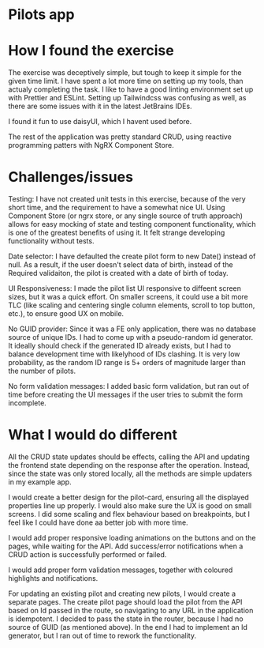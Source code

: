 # Pilots app

# How I found the exercise

The exercise was deceptively simple, but tough to keep it simple for the given time limit. I have spent a lot more time on setting up my tools, than actualy completing the task. I like to have a good linting environment set up with Prettier and ESLint. Setting up Tailwindcss was confusing as well, as there are some issues with it in the latest JetBrains IDEs. 

I found it fun to use daisyUI, which I havent used before.

The rest of the application was pretty standard CRUD, using reactive programming patters with NgRX Component Store.

# Challenges/issues

Testing: I have not created unit tests in this exercise, because of the very short time, and the requirement to have a somewhat nice UI. Using Component Store (or ngrx store, or any single source of truth approach) allows for easy mocking of state and testing component functionality, which is one of the greatest benefits of using it. It felt strange developing functionality without tests.

Date selector: I have defaulted the create pilot form to new Date() instead of null. As a result, if the user doesn't select data of birth, instead of the Required validaiton, the pilot is created with a date of birth of today.

UI Responsiveness: I made the pilot list UI responsive to diffeent screen sizes, but it was a quick effort. On smaller screens, it could use a bit more TLC (like scaling and centering single column elements, scroll to top button, etc.), to ensure good UX on mobile.

No GUID provider: Since it was a FE only application, there was no database source of unique IDs. I had to come up with a pseudo-random id generator. It ideally should check if the generated ID already exists, but I had to balance development time with likelyhood of IDs clashing. It is very low probability, as the random ID range is 5+ orders of magnitude larger than the number of pilots.

No form validation messages: I added basic form validation, but ran out of time before creating the UI messages if the user tries to submit the form incomplete.

# What I would do different

All the CRUD state updates should be effects, calling the API and updating the frontend state depending on the response after the operation. Instead, since the state was only stored locally, all the methods are simple updaters in my example app.

I would create a better design for the pilot-card, ensuring all the displayed properties line up properly.
I would also make sure the UX is good on small screens. I did some scaling and flex behaviour based on breakpoints, but I feel like I could have done aa better job with more time.

I would add proper responsive loading animations on the buttons and on the pages, while waiting for the API. 
Add success/error notifications when a CRUD action is successfully performed or failed.

I would add proper form validation messages, together with coloured highlights and notifications.

For updating an existing pilot and creating new pilots, I would create a separate pages. The create pilot page should load the pilot from the API based on Id passed in the route, so navigating to any URL in the application is idempotent. I decided to pass the state in the router, because I had no source of GUID (as mentioned above). In the end I had to implement an Id generator, but I ran out of time to rework the functionality.
